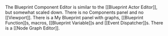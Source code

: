 The Blueprint Component Editor is similar to the [[Blueprint Actor Editor]], but somewhat scaled down.
There is no Components panel and no [[Viewport]].
There is a My Blueprint panel with graphs, [[Blueprint Function]]s, macros, [[Blueprint Variable]]s and [[Event Dispatcher]]s.
There is a [[Node Graph Editor]].
